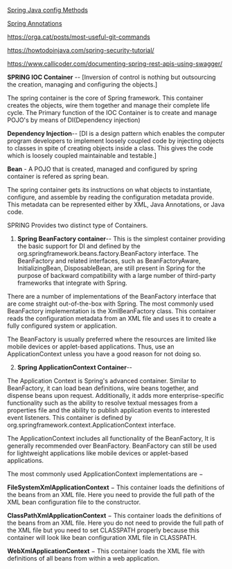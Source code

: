 [Spring Java config Methods](./JAVACONF.md)

[Spring Annotations](./ANNOTATIONS.md)


https://orga.cat/posts/most-useful-git-commands

https://howtodoinjava.com/spring-security-tutorial/

https://www.callicoder.com/documenting-spring-rest-apis-using-swagger/

**SPRING IOC Container** -- [Inversion of control is nothing but outsourcing the creation, managing and configuring the objects.]

The spring container is the core of Spring framework. This container creates the objects, wire them together and manage their complete life cycle. The Primary function of the IOC Container is to create and manage POJO's by means of DI(Dependency injection) 

**Dependency Injection**-- [DI is a design pattern which enables the computer program developers to implement loosely coupled code by injecting objects to classes in spite of creating objects inside a class. This gives the code which is loosely coupled maintainable and testable.]

**Bean** - A POJO that is created, managed and configured by spring container is refered as spring bean.

The spring container gets its instructions on what objects to instantiate, configure, and assemble by reading the configuration metadata provide. This metadata can be represented either by XML, Java Annotations, or Java code.


SPRING Provides two distinct type of Containers.

1. **Spring BeanFactory container**-- 
This is the simplest container providing the basic support for DI and defined by the org.springframework.beans.factory.BeanFactory interface. The BeanFactory and related interfaces, such as BeanFactoryAware, InitializingBean, DisposableBean, are still present in Spring for the purpose of backward compatibility with a large number of third-party frameworks that integrate with Spring.

There are a number of implementations of the BeanFactory interface that are come straight out-of-the-box with Spring. The most commonly used BeanFactory implementation is the XmlBeanFactory class. This container reads the configuration metadata from an XML file and uses it to create a fully configured system or application.

The BeanFactory is usually preferred where the resources are limited like mobile devices or applet-based applications. Thus, use an ApplicationContext unless you have a good reason for not doing so.


2. **Spring ApplicationContext Container**--

The Application Context is Spring's advanced container. Similar to BeanFactory, it can load bean definitions, wire beans together, and dispense beans upon request. Additionally, it adds more enterprise-specific functionality such as the ability to resolve textual messages from a properties file and the ability to publish application events to interested event listeners. This container is defined by org.springframework.context.ApplicationContext interface.

The ApplicationContext includes all functionality of the BeanFactory, It is generally recommended over BeanFactory. BeanFactory can still be used for lightweight applications like mobile devices or applet-based applications.

The most commonly used ApplicationContext implementations are −

**FileSystemXmlApplicationContext** − This container loads the definitions of the beans from an XML file. Here you need to provide the full path of the XML bean configuration file to the constructor.

**ClassPathXmlApplicationContext** − This container loads the definitions of the beans from an XML file. Here you do not need to provide the full path of the XML file but you need to set CLASSPATH properly because this container will look like bean configuration XML file in CLASSPATH.

**WebXmlApplicationContext** − This container loads the XML file with definitions of all beans from within a web application.


